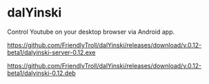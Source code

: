 # dalYinski
Control Youtube on your desktop browser via Android app.

https://github.com/FriendlyTroll/dalYinski/releases/download/v.0.12-beta1/dalyinski-server-0.12.exe

https://github.com/FriendlyTroll/dalYinski/releases/download/v.0.12-beta1/dalyinski-0.12.deb
